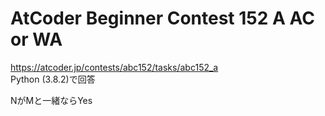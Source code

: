 # AtCoder Beginner Contest 152 A  AC or WA  
https://atcoder.jp/contests/abc152/tasks/abc152_a  
Python (3.8.2)で回答  

NがMと一緒ならYes
